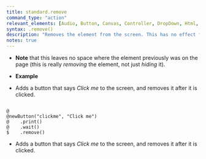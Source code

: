 ```yaml
---
title: standard.remove
command_type: "action"
relevant_elements: [Audio, Button, Canvas, Controller, DropDown, Html, Image, MediaRecorder, Scale, Text, TextInput, Tooltip, Video, VoiceRecorder, Youtube]
syntax: .remove()
description: "Removes the element from the screen. This has no effect for non-visual elements such as the purely interactive Selector elements."
notes: true
---
```


+ **Note** that this leaves no space where the element previously was on the page (this is really *removing* the element, not just *hiding* it).

+ **Example**

+ Adds a button that says *Click me* to the screen, and removes it after it is clicked.

<!--more-->

<pre><code class="language-diff-javascript diff-highlight try-true">
@
@newButton("clickme", "Click me")
@    .print()
@    .wait()
$    .remove()
</code></pre>

+ Adds a button that says *Click me* to the screen, and removes it after it is clicked.		
